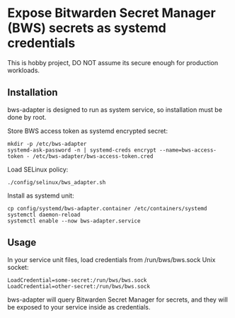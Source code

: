 # Expose Bitwarden Secret Manager (BWS) secrets as systemd credentials

This is hobby project, DO NOT assume its secure enough for production workloads.

## Installation

bws-adapter is designed to run as system service, so installation must be done by root.

Store BWS access token as systemd encrypted secret:

    mkdir -p /etc/bws-adapter
    systemd-ask-password -n | systemd-creds encrypt --name=bws-access-token - /etc/bws-adapter/bws-access-token.cred
    
Load SELinux policy:

    ./config/selinux/bws_adapter.sh
    
Install as systemd unit:

    cp config/systemd/bws-adapter.container /etc/containers/systemd
    systemctl daemon-reload
    systemctl enable --now bws-adapter.service
    
## Usage

In your service unit files, load credentials from /run/bws/bws.sock Unix socket:

    LoadCredential=some-secret:/run/bws/bws.sock
    LoadCredential=other-secret:/run/bws/bws.sock
    
bws-adapter will query Bitwarden Secret Manager for secrets, and they
will be exposed to your service inside as credentials.



